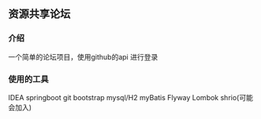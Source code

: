## 资源共享论坛

### 介绍
一个简单的论坛项目，使用github的api 进行登录

### 使用的工具
IDEA      springboot
git bootstrap
mysql/H2
myBatis
Flyway  Lombok shrio(可能会加入)
